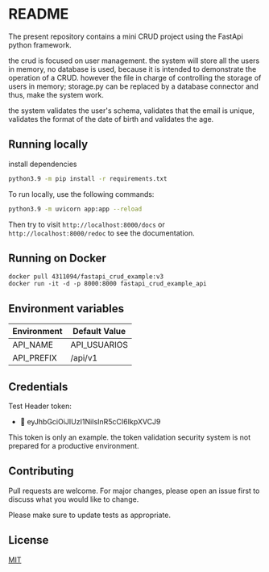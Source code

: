 README
======

The present repository contains a mini CRUD project using the FastApi python framework.

the crud is focused on user management.
the system will store all the users in memory, no database is used, because it is intended to demonstrate the operation of a CRUD. however the file in charge of controlling the storage of users in memory; storage.py can be replaced by a database connector and thus, make the system work.

the system validates the user's schema, validates that the email is unique, validates the format of the date of birth and validates the age.


Running locally
---------------

install dependencies
```bash
python3.9 -m pip install -r requirements.txt
```
To run locally, use the following commands:

```bash
python3.9 -m uvicorn app:app --reload
```

Then try to visit `http://localhost:8000/docs` or `http://localhost:8000/redoc` to see the documentation.

Running on Docker
---------------

```docker
docker pull 4311094/fastapi_crud_example:v3
docker run -it -d -p 8000:8000 fastapi_crud_example_api
```
Environment variables
---------------

| Environment | Default Value |
|-------------|-------|
| API_NAME | API_USUARIOS |
| API_PREFIX | /api/v1 |

Credentials
---------------

Test Header token: 
* 🔑 eyJhbGciOiJIUzI1NiIsInR5cCI6IkpXVCJ9

This token is only an example. the token validation security system is not prepared for a productive environment.

## Contributing
Pull requests are welcome. For major changes, please open an issue first to discuss what you would like to change.

Please make sure to update tests as appropriate.

## License
[MIT](https://choosealicense.com/licenses/mit/)